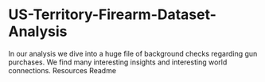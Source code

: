 # US-Territory-Firearm-Dataset-Analysis
In our analysis we dive into a huge file of background checks regarding gun purchases. We find many interesting insights and interesting world connections.  Resources  Readme
